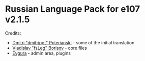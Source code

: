 # Russian Language Pack for e107 v2.1.5

Credits:

* [Dmitri "dmitripot" Poterianski](https://github.com/dmitripot) - some of the initial translation
* [Vladislav "fsLeg" Borisov](https://github.com/fsLeg) - core files
* [Evgura](http://www.e107club.ru/plugins/forum/forum_viewtopic.php?66718.post) - admin area, plugins

